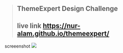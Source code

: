 >## ThemeExpert Design Challenge
>## live link https://nur-alam.github.io/themeexpert/
screeenshot
<img src="images/preview.jpg">
